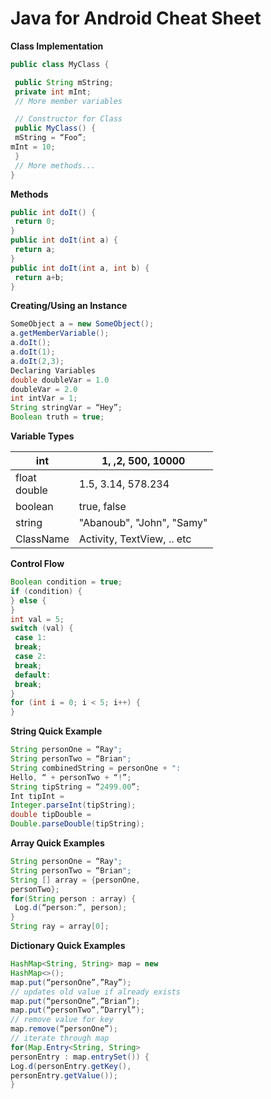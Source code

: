# Java for Android Cheat Sheet

**Class Implementation**

```java
public class MyClass {

 public String mString;
 private int mInt;
 // More member variables

 // Constructor for Class
 public MyClass() {
 mString = “Foo”;
mInt = 10;
 }
 // More methods...
}
```

**Methods**

```java
public int doIt() {
 return 0;
}
public int doIt(int a) {
 return a;
}
public int doIt(int a, int b) {
 return a+b;
}
```

**Creating/Using an Instance**

```java
SomeObject a = new SomeObject();
a.getMemberVariable();
a.doIt();
a.doIt(1);
a.doIt(2,3);
Declaring Variables
double doubleVar = 1.0
doubleVar = 2.0
int intVar = 1;
String stringVar = “Hey”;
Boolean truth = true;
```

**Variable Types**

| int               | 1, ,2, 500, 10000          |
| ----------------- | -------------------------- |
| float<br />double | 1.5, 3.14, 578.234         |
| boolean           | true, false                |
| string            | "Abanoub", "John", "Samy"  |
| ClassName         | Activity, TextView, .. etc |

**Control Flow**

```java
Boolean condition = true;
if (condition) {
} else {
}
int val = 5;
switch (val) {
 case 1:
 break;
 case 2:
 break;
 default:
 break;
}
for (int i = 0; i < 5; i++) {
}
```

**String Quick Example**

```java
String personOne = “Ray";
String personTwo = “Brian";
String combinedString = personOne + ":
Hello, “ + personTwo + “!”;
String tipString = “2499.00”;
Int tipInt =
Integer.parseInt(tipString);
double tipDouble =
Double.parseDouble(tipString);
```

**Array Quick Examples**

```java
String personOne = “Ray";
String personTwo = “Brian";
String [] array = {personOne,
personTwo};
for(String person : array) {
 Log.d(“person:”, person);
}
String ray = array[0];
```

**Dictionary Quick Examples**

```java
HashMap<String, String> map = new
HashMap<>();
map.put(“personOne”,”Ray”);
// updates old value if already exists
map.put(“personOne”,”Brian”);
map.put(“personTwo”,”Darryl”);
// remove value for key
map.remove(“personOne”);
// iterate through map
for(Map.Entry<String, String>
personEntry : map.entrySet()) {
Log.d(personEntry.getKey(),
personEntry.getValue());
}
```

